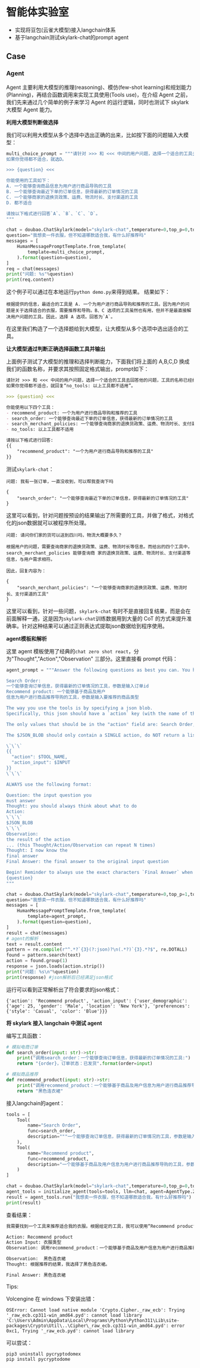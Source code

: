 # 智能体实验室

- 实现将豆包(云雀大模型)接入langchain体系
- 基于langchain测试skylark-chat的prompt agent


## Case

### Agent

Agent 主要利用大模型的推理(reasoning)、模仿(few-shot learning)和规划能力(Planning)，再结合函数调用来实现工具使用(Tools use)，在介绍 Agent 之前，我们先来通过几个简单的例子来学习 Agent 的运行逻辑，同时也测试下 skylark 大模型 Agent 能力。

**利用大模型判断做选择**

我们可以利用大模型从多个选择中选出正确的出来，比如按下面的问题输入大模型：
```python
multi_choice_prompt = """请针对 >>> 和 <<< 中间的用户问题，选择一个适合的工具去回答他的问题，只要用A、B、C的选项字母告诉我答案。
如果你觉得都不适合，就选D。

>>> {question} <<<

你能使用的工具如下：
A. 一个能够查询商品信息为用户进行商品导购的工具
B. 一个能够查询最近下单的订单信息，获得最新的订单情况的工具
C. 一个能够商家的退换货政策、运费、物流时长、支付渠道的工具
D. 都不适合

请按以下格式进行回答`A`、`B`、`C`、`D`。
"""

chat = doubao.ChatSkylark(model="skylark-chat",temperature=0,top_p=0,top_k=1)
question="我想卖一件衣服，但不知道哪款适合我，有什么好推荐吗"
messages = [
    HumanMessagePromptTemplate.from_template(
        template=multi_choice_prompt,
    ).format(question=question),
]
req = chat(messages)
print("问题: %s"%question)
print(req.content)
```

这个例子可以通过在本地运行`python demo.py`来得到结果。
结果如下：
```
根据提供的信息，最适合的工具是 A. 一个为用户进行商品导购和推荐的工具。因为用户的问题是关于选择适合的衣服，需要推荐和导购。B、C 选项的工具虽然也有用，但并不是最直接解决用户问题的工具。因此，选择 A 选项。回答为`A`。
```

在这里我们构造了一个选择题给到大模型，让大模型从多个选项中选出适合的工具。


**让大模型通过判断正确选择函数工具并输出**

上面例子测试了大模型的推理和选择判断能力，下面我们将上面的 A,B,C,D 换成我们的函数名称，并要求其按照固定格式输出，prompt如下：
```markdown
请针对 >>> 和 <<< 中间的用户问题，选择一个适合的工具去回答他的问题，工具的名称已经给出。
如果你觉得都不适合，就回复“no_tools: 以上工具都不适用”。

>>> {question} <<<

你能使用以下四个工具：
- recommend_product: 一个为用户进行商品导购和推荐的工具
- search_order: 一个能够查询最近下单的订单信息，获得最新的订单情况的工具
- search_merchant_policies: 一个能够查询商家的退换货政策、运费、物流时长、支付渠道的工具
- no_tools: 以上工具都不适用

请按以下格式进行回答:
{{
    "recommend_product": "一个为用户进行商品导购和推荐的工具"
}}
```

测试`skylark-chat`：
```
问题: 我有一张订单，一直没收到，可以帮我查询下吗

{
    "search_order": "一个能够查询最近下单的订单信息，获得最新的订单情况的工具"
}
```
这里可以看到，针对问题按预设的结果输出了所需要的工具，并做了格式，对格式化的json数据就可以被程序所处理。

```
问题: 请问你们家的货可以送到四川吗，物流大概要多久？

根据用户的问题，需要查询商家的退换货政策、运费、物流时长等信息。而给出的四个工具中，search_merchant_policies 能够查询商 家的退换货政策、运费、物流时长、支付渠道等信息，与用户需求相符。

因此，回复内容为：

{
    "search_merchant_policies": "一个能够查询商家的退换货政策、运费、物流时长、支付渠道的工具"
}
```

这里可以看到，针对一些问题，`skylark-chat` 有时不是直接回复结果，而是会在前面解释一通，这是因为`skylark-chat`训练数据用到大量的 CoT 的方式来提升准确率。针对这种结果可以通过正则表达式提取json数据给到程序使用。

**agent模板和解析**

这里 agent 模板使用了经典的`chat zero shot react`，分为"Thought","Action","Observation" 三部分。这里直接看 prompt 代码：

```python
agent_prompt = """Answer the following questions as best you can. You have access to the following tools:

Search Order:
一个能够查询订单信息，获得最新的订单情况的工具，参数是输入订单id
Recommend product: 一个能够基于商品及用户
信息为用户进行商品推荐导购的工具，参数是输入要推荐的商品类型

The way you use the tools is by specifying a json blob.
Specifically, this json should have a `action` key (with the name of the tool to use) and a `action_input` key (with the input to the tool going here).

The only values that should be in the "action" field are: Search Order, Recommend product

The $JSON_BLOB should only contain a SINGLE action, do NOT return a list of multiple actions. Here is an example of a valid $JSON_BLOB:

\`\`\`
{{
  "action": $TOOL_NAME,
  "action_input": $INPUT
}}
\`\`\`

ALWAYS use the following format:

Question: the input question you
must answer
Thought: you should always think about what to do
Action:
\`\`\`
$JSON_BLOB
\`\`\`
Observation:
the result of the action
... (this Thought/Action/Observation can repeat N times)
Thought: I now know the
final answer
Final Answer: the final answer to the original input question

Begin! Reminder to always use the exact characters `Final Answer` when responding.'
{question}
"""

chat = doubao.ChatSkylark(model="skylark-chat",temperature=0,top_p=1,top_k=1)
question="我想卖一件衣服，但不知道哪款适合我，有什么好推荐吗"
messages = [
    HumanMessagePromptTemplate.from_template(
        template=agent_prompt,
    ).format(question=question),
]
result = chat(messages)
# agent的解析
text = result.content
pattern = re.compile(r"^.*?`{3}(?:json)?\n(.*?)`{3}.*?$", re.DOTALL) 
found = pattern.search(text)
action = found.group(1)
response = json.loads(action.strip())
print("问题: %s\n"%question)
print(response) #json解析后已经满足json格式
```

运行可以看到正常解析出了符合要求的json格式：
```
{'action': 'Recommend product', 'action_input': {'user_demographic': {'age': 25, 'gender': 'Male', 'location': 'New York'}, 'preferences': {'style': 'Casual', 'color': 'Blue'}}}
```

**将 skylark 接入 langchain 中测试 agent**

编写工具函数：
```python
# 模拟电商订单
def search_order(input: str)->str:
    print("调用search_order：一个能够查询订单信息，获得最新的订单情况的工具:")
    return "{order}，订单状态：已发货".format(order=input)

# 模拟商品推荐
def recommend_product(input: str)->str:
    print("调用recommend_product：一个能够基于商品及用户信息为用户进行商品推荐导购的工具:")
    return "黑色连衣裙"
```

接入langchain的agent：
```python
tools = [
    Tool(
        name="Search Order",
        func=search_order,
        description="""一个能够查询订单信息，获得最新的订单情况的工具，参数是输入订单id"""
    ),
    Tool(
        name="Recommend product",
        func=recommend_product,
        description="一个能够基于商品及用户信息为用户进行商品推荐导购的工具，参数是输入要推荐的商品类型"
    )
]

chat = doubao.ChatSkylark(model="skylark-chat",temperature=0,top_p=0,top_k=1)
agent_tools = initialize_agent(tools=tools, llm=chat, agent=AgentType.ZERO_SHOT_REACT_DESCRIPTION, verbose=True)
result = agent_tools.run("我想卖一件衣服，但不知道哪款适合我，有什么好推荐吗")
print(result)
```

查看结果：
```markdown
我需要找到一个工具来推荐适合我的衣服。根据给定的工具，我可以使用“Recommend product”来获得推荐。

Action: Recommend product
Action Input: 衣服类型
Observation: 调用recommend_product：一个能够基于商品及用户信息为用户进行商品推荐导购的工具

Observation:  黑色连衣裙
Thought: 根据推荐的结果，我选择了黑色连衣裙。

Final Answer: 黑色连衣裙
```


Tips:

Volcengine 在 windows 下安装出错：
```
OSError: Cannot load native module 'Crypto.Cipher._raw_ecb': Trying '_raw_ecb.cp311-win_amd64.pyd': cannot load library 'C:\Users\Admin\AppData\Local\Programs\Python\Python311\Lib\site-packages\Crypto\Util\..\Cipher\_raw_ecb.cp311-win_amd64.pyd': error 0xc1, Trying '_raw_ecb.pyd': cannot load library
```

可以尝试：
```
pip3 uninstall pycryptodomex
pip install pycryptodome
```